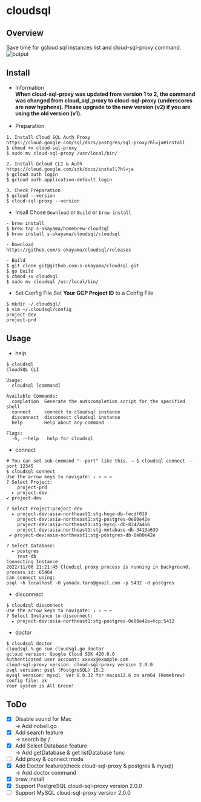 # cloudsql
## Overview
Save time for gcloud sql instances list and cloud-sql-proxy command.  
![output](https://user-images.githubusercontent.com/66108143/201511654-c577bc7a-bcdb-45e9-a64c-f0abe4792680.gif)

## Install
- Information  
__When cloud-sql-proxy was updated from version 1 to 2, the command was changed from cloud_sql_proxy to cloud-sql-proxy (underscores are now hyphens). Please upgrade to the new version (v2) if you are using the old version (v1).__


- Preparation　
```
1. Install Cloud SQL Auth Proxy 
https://cloud.google.com/sql/docs/postgres/sql-proxy?hl=ja#install
$ chmod +x cloud-sql-proxy
$ sudo mv cloud-sql-proxy /usr/local/bin/

2. Install Gcloud CLI & Auth
https://cloud.google.com/sdk/docs/install?hl=ja
$ gcloud auth login
$ gcloud auth application-default login

3. Check Preparation
$ gcloud --version
$ cloud-sql-proxy --version
```
- Insall
Chose `Download` or `Build` or `brew install`
```
- brew install
$ brew tap s-okayama/homebrew-cloudsql
$ brew install s-okayama/cloudsql/cloudsql

- Download
https://github.com/s-okayama/cloudsql/releases

- Build
$ git clone git@github.com:s-okayama/cloudsql.git
$ go build
$ chmod +x cloudsql
$ sudo mv cloudsql /usr/local/bin/
```

- Set Config File
Set **Your GCP Project ID** to a Config File
```
$ mkdir ~/.cloudsql/
$ vim ~/.cloudsql/config
project-dev
project-prd 
```

## Usage
- help
```
$ cloudsql        
CloudSQL CLI

Usage:
  cloudsql [command]

Available Commands:
  completion  Generate the autocompletion script for the specified shell
  connect     connect to cloudsql instance
  disconnect  disconnect cloudsql instance
  help        Help about any command

Flags:
  -h, --help   help for cloudsql
```

- connect
```
# You can set sub-command "--port" like this. → $ cloudsql connect --port 12345
$ cloudsql connect
Use the arrow keys to navigate: ↓ ↑ → ← 
? Select Project: 
    project-prd
  ▸ project-dev
✔ project-dev

? Select Project:project-dev 
  ▸ project-dev:asia-northeast1:stg-hoge-db-fecdf019
    project-dev:asia-northeast1:stg-postgres-0e80e42e
    project-dev:asia-northeast1:stg-mysql-db-8347a466
    project-dev:asia-northeast1:stg-metabase-db-3413a639
 ✔ project-dev:asia-northeast1:stg-postgres-db-0e80e42e

? Select Database:
  ▸ postgres
    test-db 
Connecting Instance
2022/11/06 21:21:45 Cloudsql proxy process is running in background, process_id: 65464
Can connect using:
psql -h localhost -U yamada.taro@gmail.com -p 5432 -d postgres
```

- disconnect
```
$ cloudsql disconnect          
Use the arrow keys to navigate: ↓ ↑ → ← 
? Select Instance to disconnect: 
  ▸ project-dev:asia-northeast1:stg-postgres-0e80e42e=tcp:5432
```

- doctor
```
$ cloudsql doctor
cloudsql % go run cloudsql.go doctor
gcloud version: Google Cloud SDK 420.0.0
Authenticated user account: xxxxx@example.com
cloud-sql-proxy version: cloud-sql-proxy version 2.0.0
psql version: psql (PostgreSQL) 15.2
mysql version: mysql  Ver 8.0.32 for macos12.6 on arm64 (Homebrew)
config file: ok
Your system is All Green!
```

## ToDo
- [x] Disable sound for Mac  
→ Add nobell.go
- [x] Add search feature  
→ search by /
- [x] Add Select Database feature  
→ Add getDatabase & get listDatabase func
- [ ] Add proxy & connect mode
- [x] Add Doctor feature(check cloud-sql-proxy & postgres & mysql)  
→ Add doctor command
- [x] brew install
- [x] Support PostgreSQL cloud-sql-proxy version 2.0.0 
- [ ] Support MySQL cloud-sql-proxy version 2.0.0
